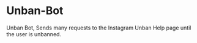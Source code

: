 # Unban-Bot
Unban Bot, Sends many requests to the Instagram Unban Help page until the user is unbanned.
